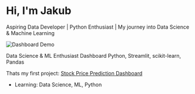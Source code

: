 # Hi, I'm Jakub
Aspiring Data Developer | Python Enthusiast | My journey into Data Science & Machine Learning

![Dashboard Demo](https://github.com/jakubsmigielski/Stock-Price-Prediction-Dashboard-First-Project/raw/main/demo_project_dashboard.gif)

Data Science & ML Enthusiast Dashboard 
Python, Streamlit, scikit-learn, Pandas

Thats my first project: [Stock Price Prediction Dashboard](https://github.com/jakubsmigielski/Stock-Price-Prediction-Dashboard-First-Project)
- Learning: Data Science, ML, Python
